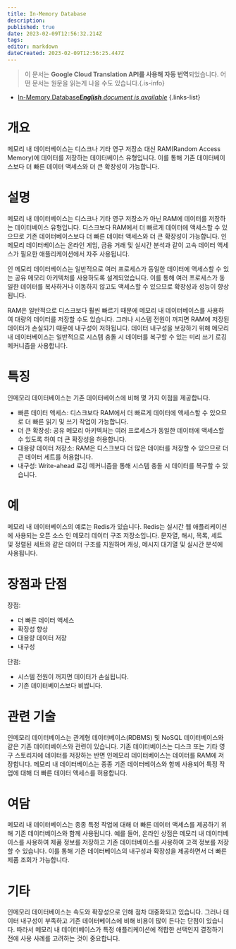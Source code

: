 ```yaml
---
title: In-Memory Database
description: 
published: true
date: 2023-02-09T12:56:32.214Z
tags: 
editor: markdown
dateCreated: 2023-02-09T12:56:25.447Z
---
```


> 이 문서는 **Google Cloud Translation API를 사용해 자동 번역**되었습니다.
어떤 문서는 원문을 읽는게 나을 수도 있습니다.{.is-info}



- [In-Memory Database***English** document is available*](/en/Knowledge-base/Dictionary/in-memory-database)
{.links-list}


# 개요
메모리 내 데이터베이스는 디스크나 기타 영구 저장소 대신 RAM(Random Access Memory)에 데이터를 저장하는 데이터베이스 유형입니다. 이를 통해 기존 데이터베이스보다 더 빠른 데이터 액세스와 더 큰 확장성이 가능합니다.

# 설명
메모리 내 데이터베이스는 디스크나 기타 영구 저장소가 아닌 RAM에 데이터를 저장하는 데이터베이스 유형입니다. 디스크보다 RAM에서 더 빠르게 데이터에 액세스할 수 있으므로 기존 데이터베이스보다 더 빠른 데이터 액세스와 더 큰 확장성이 가능합니다. 인메모리 데이터베이스는 온라인 게임, 금융 거래 및 실시간 분석과 같이 고속 데이터 액세스가 필요한 애플리케이션에서 자주 사용됩니다.

인 메모리 데이터베이스는 일반적으로 여러 프로세스가 동일한 데이터에 액세스할 수 있는 공유 메모리 아키텍처를 사용하도록 설계되었습니다. 이를 통해 여러 프로세스가 동일한 데이터를 복사하거나 이동하지 않고도 액세스할 수 있으므로 확장성과 성능이 향상됩니다.

RAM은 일반적으로 디스크보다 훨씬 빠르기 때문에 메모리 내 데이터베이스를 사용하여 대량의 데이터를 저장할 수도 있습니다. 그러나 시스템 전원이 꺼지면 RAM에 저장된 데이터가 손실되기 때문에 내구성이 저하됩니다. 데이터 내구성을 보장하기 위해 메모리 내 데이터베이스는 일반적으로 시스템 충돌 시 데이터를 복구할 수 있는 미리 쓰기 로깅 메커니즘을 사용합니다.

# 특징
인메모리 데이터베이스는 기존 데이터베이스에 비해 몇 가지 이점을 제공합니다.

- 빠른 데이터 액세스: 디스크보다 RAM에서 더 빠르게 데이터에 액세스할 수 있으므로 더 빠른 읽기 및 쓰기 작업이 가능합니다.
- 더 큰 확장성: 공유 메모리 아키텍처는 여러 프로세스가 동일한 데이터에 액세스할 수 있도록 하여 더 큰 확장성을 허용합니다.
- 대용량 데이터 저장소: RAM은 디스크보다 더 많은 데이터를 저장할 수 있으므로 더 큰 데이터 세트를 허용합니다.
- 내구성: Write-ahead 로깅 메커니즘을 통해 시스템 충돌 시 데이터를 복구할 수 있습니다.

# 예
메모리 내 데이터베이스의 예로는 Redis가 있습니다. Redis는 실시간 웹 애플리케이션에 사용되는 오픈 소스 인 메모리 데이터 구조 저장소입니다. 문자열, 해시, 목록, 세트 및 정렬된 세트와 같은 데이터 구조를 지원하며 캐싱, 메시지 대기열 및 실시간 분석에 사용됩니다.

# 장점과 단점
장점:
- 더 빠른 데이터 액세스
- 확장성 향상
- 대용량 데이터 저장
- 내구성

단점:
- 시스템 전원이 꺼지면 데이터가 손실됩니다.
- 기존 데이터베이스보다 비쌉니다.

# 관련 기술
인메모리 데이터베이스는 관계형 데이터베이스(RDBMS) 및 NoSQL 데이터베이스와 같은 기존 데이터베이스와 관련이 있습니다. 기존 데이터베이스는 디스크 또는 기타 영구 스토리지에 데이터를 저장하는 반면 인메모리 데이터베이스는 데이터를 RAM에 저장합니다. 메모리 내 데이터베이스는 종종 기존 데이터베이스와 함께 사용되어 특정 작업에 대해 더 빠른 데이터 액세스를 허용합니다.

# 여담
메모리 내 데이터베이스는 종종 특정 작업에 대해 더 빠른 데이터 액세스를 제공하기 위해 기존 데이터베이스와 함께 사용됩니다. 예를 들어, 온라인 상점은 메모리 내 데이터베이스를 사용하여 제품 정보를 저장하고 기존 데이터베이스를 사용하여 고객 정보를 저장할 수 있습니다. 이를 통해 기존 데이터베이스의 내구성과 확장성을 제공하면서 더 빠른 제품 조회가 가능합니다.

# 기타
인메모리 데이터베이스는 속도와 확장성으로 인해 점차 대중화되고 있습니다. 그러나 데이터 내구성이 부족하고 기존 데이터베이스에 비해 비용이 많이 든다는 단점이 있습니다. 따라서 메모리 내 데이터베이스가 특정 애플리케이션에 적합한 선택인지 결정하기 전에 사용 사례를 고려하는 것이 중요합니다.